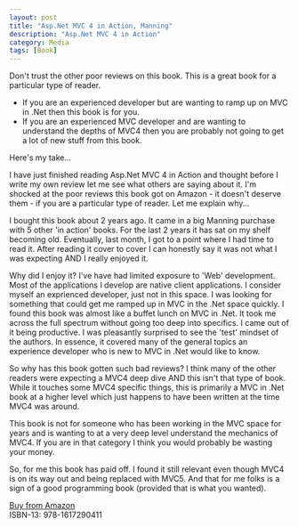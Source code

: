 ```yaml
---
layout: post
title: "Asp.Net MVC 4 in Action, Manning"
description: "Asp.Net MVC 4 in Action"
category: Media
tags: [Book]
---
```


Don't trust the other poor reviews on this book. This is a great book for a particular type of reader. 

- If you are an experienced developer but are wanting to ramp up on MVC in .Net then this book is for you. 
- If you are an experienced MVC developer and are wanting to understand the depths of MVC4 then you are probably not going to get a lot of new stuff from this book.  

Here's my take...

I have just finished reading Asp.Net MVC 4 in Action and thought before I write my own review let me see what others are saying about it. I'm shocked at the poor reviews this book got on Amazon - it doesn't deserve them - if you are a particular type of reader. Let me explain why...

I bought this book about 2 years ago. It came in a big Manning purchase with 5 other 'in action' books. For the last 2 years it has sat on my shelf becoming old. Eventually, last month, I got to a point where I had time to read it. After reading it cover to cover I can honestly say it was not what I was expecting AND I really enjoyed it.

Why did I enjoy it? I've have had limited exposure to 'Web' development. Most of the applications I develop are native client applications. I consider myself an exprienced developer, just not in this space. I was looking for something that could get me ramped up in MVC in the .Net space quickly. I found this book was almost like a buffet lunch on MVC in .Net. It took me across the full spectrum without going too deep into specifics. I came out of it being productive.  I was pleasantly surprised to see the 'test' mindset of the authors. In essence, it covered many of the general topics an experience developer who is new to MVC in .Net would like to know. 

So why has this book gotten such bad reviews? I think many of the other readers were expecting a MVC4 deep dive AND this isn't that type of book. While it touches some MVC4 specific things, this is primarily a MVC in .Net book at a higher level which just happens to have been written at the time MVC4 was around. 

This book is not for someone who has been working in the MVC space for years and is wanting to at a very deep level understand the mechanics of MVC4. If you are in that category I think you would probably be wasting your money.

So, for me this book has paid off. I found it still relevant even though MVC4 is on its way out and being replaced with MVC5. And that for me folks is a sign of a good programming book (provided that is what you wanted).

[Buy from Amazon](http://www.amazon.com/ASP-NET-MVC-Action-Jeffrey-Palermo/dp/1617290416)  
ISBN-13: 978-1617290411


